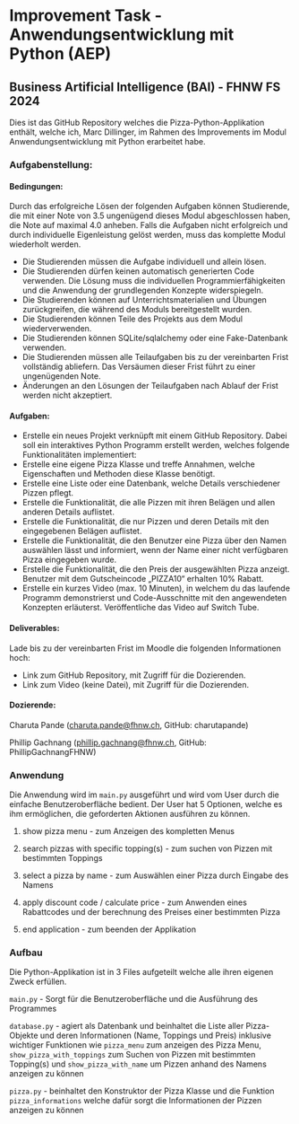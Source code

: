 # Improvement Task - Anwendungsentwicklung mit Python (AEP)

## Business Artificial Intelligence (BAI) - FHNW FS 2024

Dies ist das GitHub Repository welches die Pizza-Python-Applikation enthält, welche ich, Marc Dillinger, im Rahmen des Improvements im Modul Anwendungsentwicklung mit Python erarbeitet habe. 

### Aufgabenstellung: 

#### Bedingungen: 

Durch das erfolgreiche Lösen der folgenden Aufgaben können Studierende, die mit einer Note von 3.5 ungenügend dieses Modul abgeschlossen haben, die Note auf maximal 4.0 anheben. Falls die Aufgaben nicht erfolgreich und durch individuelle Eigenleistung gelöst werden, muss das komplette Modul wiederholt werden.

- Die Studierenden müssen die Aufgabe individuell und allein lösen.
- Die Studierenden dürfen keinen automatisch generierten Code verwenden. Die Lösung muss die individuellen Programmierfähigkeiten und die Anwendung der grundlegenden Konzepte widerspiegeln.
- Die Studierenden können auf Unterrichtsmaterialien und Übungen zurückgreifen, die während des Moduls bereitgestellt wurden.
- Die Studierenden können Teile des Projekts aus dem Modul wiederverwenden.
- Die Studierenden können SQLite/sqlalchemy oder eine Fake-Datenbank verwenden.
- Die Studierenden müssen alle Teilaufgaben bis zu der vereinbarten Frist vollständig abliefern. Das Versäumen dieser Frist führt zu einer ungenügenden Note.
- Änderungen an den Lösungen der Teilaufgaben nach Ablauf der Frist werden nicht akzeptiert.

#### Aufgaben:

- Erstelle ein neues Projekt verknüpft mit einem GitHub Repository. Dabei soll ein interaktives Python Programm erstellt werden, welches folgende Funktionalitäten implementiert:
- Erstelle eine eigene Pizza Klasse und treffe Annahmen, welche Eigenschaften und Methoden diese Klasse benötigt.
- Erstelle eine Liste oder eine Datenbank, welche Details verschiedener Pizzen pflegt.
- Erstelle die Funktionalität, die alle Pizzen mit ihren Belägen und allen anderen Details auflistet.
- Erstelle die Funktionalität, die nur Pizzen und deren Details mit den eingegebenen Belägen auflistet.
- Erstelle die Funktionalität, die den Benutzer eine Pizza über den Namen auswählen lässt und informiert, wenn der Name einer nicht verfügbaren Pizza eingegeben wurde.
- Erstelle die Funktionalität, die den Preis der ausgewählten Pizza anzeigt. Benutzer mit dem Gutscheincode „PIZZA10“ erhalten 10% Rabatt.
- Erstelle ein kurzes Video (max. 10 Minuten), in welchem du das laufende Programm demonstrierst und Code-Ausschnitte mit den angewendeten Konzepten erläuterst. Veröffentliche das Video auf Switch Tube.

#### Deliverables: 

Lade bis zu der vereinbarten Frist im Moodle die folgenden Informationen hoch:

- Link zum GitHub Repository, mit Zugriff für die Dozierenden.
- Link zum Video (keine Datei), mit Zugriff für die Dozierenden.

#### Dozierende:

Charuta Pande (charuta.pande@fhnw.ch, GitHub: charutapande)

Phillip Gachnang (phillip.gachnang@fhnw.ch, GitHub: PhillipGachnangFHNW)

### Anwendung

Die Anwendung wird im `main.py` ausgeführt und wird vom User durch die einfache Benutzeroberfläche bedient.
Der User hat 5 Optionen, welche es ihm ermöglichen, die geforderten Aktionen ausführen zu können.

1. show pizza menu - zum Anzeigen des kompletten Menus

2. search pizzas with specific topping(s) - zum suchen von Pizzen mit bestimmten Toppings

3. select a pizza by name - zum Auswählen einer Pizza durch Eingabe des Namens

4. apply discount code / calculate price - zum Anwenden eines Rabattcodes und der berechnung des Preises einer bestimmten Pizza

5. end application - zum beenden der Applikation

### Aufbau 

Die Python-Applikation ist in 3 Files aufgeteilt welche alle ihren eigenen Zweck erfüllen.

`main.py` - Sorgt für die Benutzeroberfläche und die Ausführung des Programmes

`database.py` - agiert als Datenbank und beinhaltet die Liste aller Pizza-Objekte und deren Informationen (Name, Toppings und Preis) inklusive wichtiger Funktionen wie `pizza_menu` zum anzeigen des Pizza Menu, `show_pizza_with_toppings` zum Suchen von Pizzen mit bestimmten Topping(s) und `show_pizza_with_name` um Pizzen anhand des Namens anzeigen zu können

`pizza.py` - beinhaltet den Konstruktor der Pizza Klasse und die Funktion `pizza_informations` welche dafür sorgt die Informationen der Pizzen anzeigen zu können
